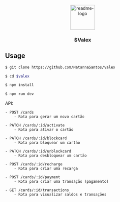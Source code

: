 <p align="center">
  <a href="https://github.com/NatannaSantos/valex">
    <img src="./readme.png" alt="readme-logo" width="80" height="80">
  </a>

  <h3 align="center">
    $Valex
  </h3>
</p>

## Usage

```bash
$ git clone https://github.com/NatannaSantos/valex

$ cd $valex

$ npm install

$ npm run dev
```

API:

```
- POST /cards
    - Rota para gerar um novo cartão
    
- PATCH /cards/:id/activate
    - Rota para ativar o cartão
   
- PATCH /cards/:id/blockcard
    - Rota para bloquear um cartão
    
- PATCH /cards/:id/unblockcard
    - Rota para desbloquear um cartão
   
- POST /cards/:id/recharge
    - Rota para criar uma recarga
   
- POST /cards/:id/payment
    - Rota para criar uma transação (pagamento)

- GET /cards/:id/transactions
    - Rota para visualizar saldos e transações   
```